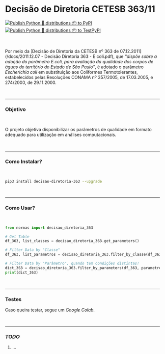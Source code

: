 # Decisão de Diretoria CETESB 363/11

[![Publish Python 🐍 distributions 📦 to PyPI](https://github.com/gaemapiracicaba/norma_dd_363_11/actions/workflows/publish-to-pypi.yml/badge.svg)](https://github.com/gaemapiracicaba/norma_dd_363_11/actions/workflows/publish-to-pypi.yml)
<br>
[![Publish Python 🐍 distributions 📦 to TestPyPI](https://github.com/gaemapiracicaba/norma_dd_363_11/actions/workflows/publish-to-test-pypi.yml/badge.svg)](https://github.com/gaemapiracicaba/norma_dd_363_11/actions/workflows/publish-to-test-pypi.yml)

<br>

Por meio da [Decisão de Diretoria da CETESB nº 363 de 07.12.2011](/docs/2011.12.07 - Decisão Diretoria 363 - E coli.pdf), que 
*"dispõe sobre a adoção do parâmetro E.coli, para avaliação da qualidade
dos corpos de águas do território do Estado de São Paulo"*, é adotado o 
parâmetro *Escherichia coli* em substituição aos Coliformes Termotolerantes,
estabelecidos pelas Resoluções CONAMA nº 357/2005, de 17.03.2005, e 274/2000, 
de 29.11.2000.
 
<br>

----

### Objetivo

<br>

O projeto objetiva disponibilizar os parâmetros de qualidade em formato adequado para utilização em análises computacionais.

<br>

----

### Como Instalar?

<br>

```bash
pip3 install decisao-diretoria-363 --upgrade
```

<br>

----

### Como Usar?

<br>

```python
from normas import decisao_diretoria_363

# Get Table
df_363, list_classes = decisao_diretoria_363.get_parameters()

# Filter Data by "Classe"
df_363, list_parametros = decisao_diretoria_363.filter_by_classe(df_363, classe='Classe 3')

# Filter Data by "Parâmetro", quando tem condições distintas!
dict_363 = decisao_diretoria_363.filter_by_parameters(df_363, parametro='Escherichia coli', condicao=1)
print(dict_363)
```

<br>

-----

### Testes

Caso queira testar, segue um [*Google Colab*](https://colab.research.google.com/drive/1BTUYs3Nwdfm5V3KIEB57lWtNT1R7_RJb?usp=sharing).

<br>

------

### *TODO*

1. ...

